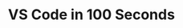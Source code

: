 ---
title: VS Code in 100 Seconds
description: High-level overview of VS Code features
weight: 1
lastmod: 2021-11-11T10:23:30-09:00
draft: false
emoji: ⚡
vimeo: 645855281
video_length: 3:47
chapter_start: Get Started
free: true
---